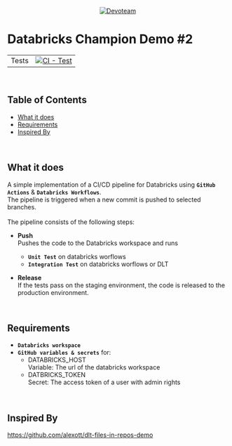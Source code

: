 <p align="center">
  <a href="https://devoteam.com"><img src="https://upload.wikimedia.org/wikipedia/commons/thumb/7/79/Dev_logo_rgb.png/640px-Dev_logo_rgb.png" alt="Devoteam"></a>
</p>

# Databricks Champion Demo #2
| | |
| --- | --- |
| Tests | [![CI - Test](https://github.com/ggkenios/databricks-champion-two/actions/workflows/cicd.yml/badge.svg)](https://github.com/ggkenios/databricks-champion-two/actions/workflows/cicd.yml) |
<br>

## Table of Contents
- [What it does](#what-it-does)
- [Requirements](#requirements)
- [Inspired By](#inspired-by)
<br>

## What it does
A simple implementation of a CI/CD pipeline for Databricks using **`GitHub Actions`** & **`Databricks Workflows`**. <br>
The pipeline is triggered when a new commit is pushed to selected branches. <br>
<br>
The pipeline consists of the following steps:
* **Push** <br>
    Pushes the code to the Databricks workspace and runs 
    - **`Unit Test`** on databricks worflows 
    - **`Integration Test`** on databricks worflows or DLT

* **Release** <br>
    If the tests pass on the staging environment, the code is released to the production environment.
<br>

## Requirements
* **`Databricks workspace`**
* **`GitHub variables & secrets`** for:
    * DATABRICKS_HOST <br>
      Variable: The url of the databricks workspace
    * DATBRICKS_TOKEN <br>
      Secret: The access token of a user with admin rights
<br>

## Inspired By
https://github.com/alexott/dlt-files-in-repos-demo
